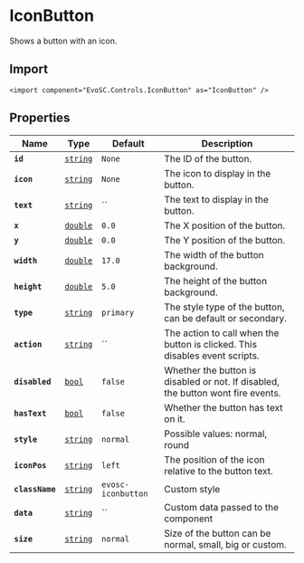 # IconButton
Shows a button with an icon.

## Import
```xml:no-line-numbers
<import component="EvoSC.Controls.IconButton" as="IconButton" />
```

## Properties
| Name | Type | Default | Description |
|------|------|---------|-------------|
| **`id`** | [`string`](#) | `None` | The ID of the button. |
| **`icon`** | [`string`](#) | `None` | The icon to display in the button. |
| **`text`** | [`string`](#) | `` | The text to display in the button. |
| **`x`** | [`double`](#) | `0.0` | The X position of the button. |
| **`y`** | [`double`](#) | `0.0` | The Y position of the button. |
| **`width`** | [`double`](#) | `17.0` | The width of the button background. |
| **`height`** | [`double`](#) | `5.0` | The height of the button background. |
| **`type`** | [`string`](#) | `primary` | The style type of the button, can be default or secondary. |
| **`action`** | [`string`](#) | `` | The action to call when the button is clicked. This disables event scripts. |
| **`disabled`** | [`bool`](#) | `false` | Whether the button is disabled or not. If disabled, the button wont fire events. |
| **`hasText`** | [`bool`](#) | `false` | Whether the button has text on it. |
| **`style`** | [`string`](#) | `normal` | Possible values: normal, round |
| **`iconPos`** | [`string`](#) | `left` | The position of the icon relative to the button text. |
| **`className`** | [`string`](#) | `evosc-iconbutton` | Custom style |
| **`data`** | [`string`](#) | `` | Custom data passed to the component |
| **`size`** | [`string`](#) | `normal` | Size of the button can be normal, small, big or custom. |
